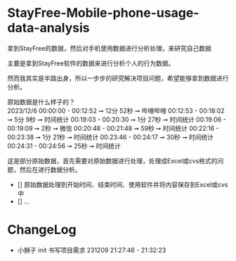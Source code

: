 # StayFree-Mobile-phone-usage-data-analysis
拿到StayFree的数据，然后对手机使用数据进行分析处理，来研究自己数据

主要是拿到StayFree软件的数据来进行分析个人的行为数据。   

然而我其实是半路出身，所以一步步的研究解决项目问题，希望能够拿到数据进行分析。    

原始数据是什么样子的？   
2023/12/6
00:00:00 - 00:12:52 ➞ 12分 52秒 ➞ 哔哩哔哩
00:12:53 - 00:18:02 ➞ 5分 9秒 ➞ 时间统计
00:19:03 - 00:20:30 ➞ 1分 27秒 ➞ 时间统计
00:19:06 - 00:19:09 ➞ 2秒 ➞ 微信
00:20:48 - 00:21:48 ➞ 59秒 ➞ 时间统计
00:22:16 - 00:23:38 ➞ 1分 21秒 ➞ 时间统计
00:23:46 - 00:24:17 ➞ 30秒 ➞ 时间统计
00:24:31 - 00:24:56 ➞ 25秒 ➞ 时间统计   

这是部分原始数据，首先需要对原始数据进行处理，处理成Excel或cvs格式的问题，然后在进行数据分析。    

- [] 原始数据处理到开始时间、结束时间、使用软件并将内容保存到Excel或cvs中    
- [] ...


# ChangeLog
- 小狮子 init  书写项目需求  231209  21:27:46 - 21:32:23 
